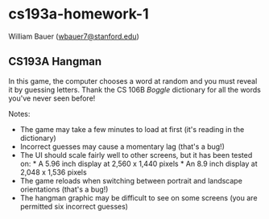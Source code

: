 cs193a-homework-1
=================

William Bauer  (wbauer7@stanford.edu)

CS193A Hangman
--------------
In this game, the computer chooses a word at random and you must reveal it by guessing letters. Thank the CS 106B _Boggle_ dictionary for all the words you've never seen before!

Notes:
   * The game may take a few minutes to load at first (it's reading in the dictionary)
   * Incorrect guesses may cause a momentary lag (that's a bug!)
   * The UI should scale fairly well to other screens, but it has been tested on:
    * A 5.96 inch display at 2,560 x 1,440 pixels
    * An 8.9 inch display at 2,048 x 1,536 pixels
   * The game reloads when switching between portrait and landscape orientations (that's a bug!)
   * The hangman graphic may be difficult to see on some screens (you are permitted six incorrect guesses)

